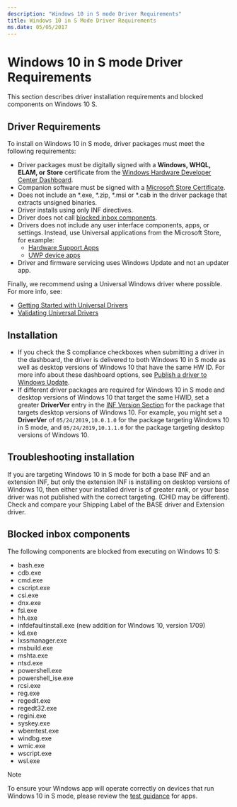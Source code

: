 ```yaml
---
description: "Windows 10 in S mode Driver Requirements"
title: Windows 10 in S Mode Driver Requirements
ms.date: 05/05/2017
---
```


# Windows 10 in S mode Driver Requirements

This section describes driver installation requirements and blocked components on Windows 10 S.  

## Driver Requirements

To install on Windows 10 in S mode, driver packages must meet the following requirements:

-   Driver packages must be digitally signed with a **Windows, WHQL, ELAM, or Store** certificate from the [Windows Hardware Developer Center Dashboard](https://aka.ms/DevCenterPortal).
-   Companion software must be signed with a [Microsoft Store Certificate](/windows/uwp/publish/the-app-certification-process).
-   Does not include an \*.exe, \*.zip, \*.msi or \*.cab in the driver package that extracts unsigned binaries.
-   Driver installs using only INF directives.
-   Driver does not call [blocked inbox components](#blocked-inbox-components).
-   Drivers does not include any user interface components, apps, or settings.  Instead, use Universal applications from the Microsoft Store, for example:
    *  [Hardware Support Apps](../devapps/hardware-support-app--hsa--steps-for-driver-developers.md)
    *  [UWP device apps](../devapps/meet-uwp-device-apps.md)
-   Driver and firmware servicing uses Windows Update and not an updater app.

Finally, we recommend using a Universal Windows driver where possible.  For more info, see:

-   [Getting Started with Universal Drivers](../develop/get-started-developing-windows-drivers.md)
-   [Validating Universal Drivers](../develop/validating-windows-drivers.md)

## Installation

* If you check the S compliance checkboxes when submitting a driver in the dashboard, the driver is delivered to both Windows 10 in S mode as well as desktop versions of Windows 10 that have the same HW ID. For more info about these dashboard options, see [Publish a driver to Windows Update](../dashboard/publish-a-driver-to-windows-update.md).
* If different driver packages are required for Windows 10 in S mode and desktop versions of Windows 10 that target the same HWID, set a greater **DriverVer** entry in the [INF Version Section](./inf-version-section.md) for the package that targets desktop versions of Windows 10.  For example, you might set a **DriverVer** of `05/24/2019,10.0.1.0` for the package targeting Windows 10 in S mode, and `05/24/2019,10.1.1.0` for the package targeting desktop versions of Windows 10.

## Troubleshooting installation

If you are targeting Windows 10 in S mode for both a base INF and an extension INF, but only the extension INF is installing on desktop versions of Windows 10, then either your installed driver is of greater rank, or your base driver was not published with the correct targeting.  (CHID may be different).    Check and compare your Shipping Label of the BASE driver and Extension driver.

## Blocked inbox components

The following components are blocked from executing on Windows 10 S:

-   bash.exe
-   cdb.exe
-   cmd.exe
-   cscript.exe
-   csi.exe
-   dnx.exe
-   fsi.exe
-   hh.exe
-   infdefaultinstall.exe (new addition for Windows 10, version 1709)
-   kd.exe
-   lxssmanager.exe
-   msbuild.exe
-   mshta.exe
-   ntsd.exe
-   powershell.exe
-   powershell_ise.exe
-   rcsi.exe
-   reg.exe
-   regedit.exe  
-   regedt32.exe
-   regini.exe
-   syskey.exe
-   wbemtest.exe
-   windbg.exe
-   wmic.exe
-   wscript.exe
-   wsl.exe

> [!NOTE]
> To ensure your Windows app will operate correctly on devices that run Windows 10 in S mode, please review the [test guidance](/windows/uwp/porting/desktop-to-uwp-test-windows-s) for apps.
